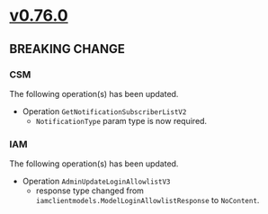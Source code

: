 # [v0.76.0]

## BREAKING CHANGE

### CSM

The following operation(s) has been updated.
- Operation `GetNotificationSubscriberListV2`
  - `NotificationType` param type is now required.

### IAM

The following operation(s) has been updated.
- Operation `AdminUpdateLoginAllowlistV3`
  - response type changed from `iamclientmodels.ModelLoginAllowlistResponse` to `NoContent`.


[v0.76.0]: https://github.com/AccelByte/accelbyte-go-sdk/compare/v0.75.0..v0.76.0